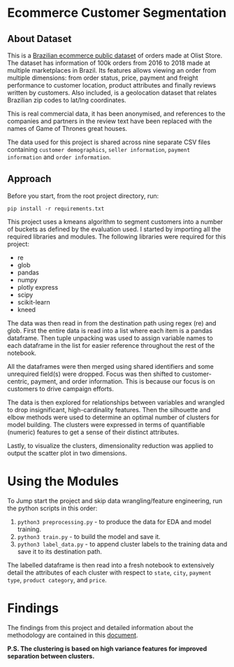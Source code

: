 # Ecommerce Customer Segmentation
## About Dataset
This is a [Brazilian ecommerce public dataset](https://www.kaggle.com/datasets/olistbr/brazilian-ecommerce) of orders made at Olist Store. The dataset has information of 100k orders from 2016 to 2018 made at multiple marketplaces in Brazil. Its features allows viewing an order from multiple dimensions: from order status, price, payment and freight performance to customer location, product attributes and finally reviews written by customers. Also included, is a geolocation dataset that relates Brazilian zip codes to lat/lng coordinates.

This is real commercial data, it has been anonymised, and references to the companies and partners in the review text have been replaced with the names of Game of Thrones great houses.

The data used for this project is shared across nine separate CSV files containing `customer demographics`, `seller information`, `payment information` and `order information`.

## Approach
Before you start, from the root project directory, run:

    pip install -r requirements.txt

    
This project uses a kmeans algorithm to segment customers into a number of buckets as defined by the evaluation used. I started by importing all the required libraries and modules.
The following libraries were required for this project:
- re
- glob
- pandas
- numpy
- plotly express
- scipy
- scikit-learn
- kneed

The data was then read in from the destination path using regex (re) and glob. First the entire data is read into a list where each item is a pandas dataframe. Then tuple unpacking was used to assign variable names to each dataframe in the list for easier reference throughout the rest of the notebook.

All the dataframes were then merged using shared identifiers and some unrequired field(s) were dropped. Focus was then shifted to customer-centric, payment, and order information. This is because our focus is on customers to drive campaign efforts. 

The data is then explored for relationships between variables and wrangled to drop insignificant, high-cardinality features. Then the silhouette and elbow methods were used to determine an optimal number of clusters for model building. The clusters were expressed in terms of quantifiable (numeric) features to get a sense of their distinct attributes.

Lastly, to visualize the clusters, dimensionality reduction was applied to output the scatter plot in two dimensions.

# Using the Modules
To Jump start the project and skip data wrangling/feature engineering, run the python scripts in this order:
1. `python3 preprocessing.py` - to produce the data for EDA and model training.
2. `python3 train.py` - to build the model and save it.
3. `python3 label_data.py` - to append cluster labels to the training data and save it to its destination path.

The labelled dataframe is then read into a fresh notebook to extensively detail the attributes of each cluster with respect to `state`, `city`, 
`payment type`, `product category`, and `price`.

# Findings
The findings from this project and detailed information about the methodology are contained in this [document](https://docs.google.com/document/d/1FbqiSLnFNdEo3Iw9fEpiuusADT5dv9hWkUm95Po21rM/edit#heading=h.gd4l5lj7nzoj).

**P.S. The clustering is based on high variance features for improved separation between clusters.**